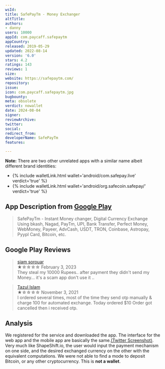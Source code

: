 ```yaml
---
wsId: 
title: SafePayTm - Money Exchanger
altTitle: 
authors:
- danny
users: 10000
appId: com.paycaff.safepaytm
appCountry: 
released: 2019-05-29
updated: 2022-08-14
version: '6.0'
stars: 4.2
ratings: 143
reviews: 1
size: 
website: https://safepaytm.com/
repository: 
issue: 
icon: com.paycaff.safepaytm.jpg
bugbounty: 
meta: obsolete
verdict: nowallet
date: 2024-08-04
signer: 
reviewArchive: 
twitter: 
social: 
redirect_from: 
developerName: SafePayTm
features: 

---
```


**Note:** There are two other unrelated apps with a similar name albeit different brand identities:

- {% include walletLink.html wallet='android/com.safepay.live' verdict='true' %}
- {% include walletLink.html wallet='android/org.safecoin.safepay/' verdict='true' %}

## App Description from [Google Play](https://play.google.com/store/apps/details?id=com.paycaff.safepaytm&gl=us)

> SafePayTm - Instant Money changer, Digital Currency Exchange Using bkash, Nagad, PayTm, UPI, Bank Transfer, Perfect Money, WebMoney, Payeer, AdvCash, USDT, TRON, Coinbase, Astropay, Pyypl Card, Bitcoin, etc.

## Google Play Reviews 

> [siam sorouar](https://play.google.com/store/apps/details?id=com.paycaff.safepaytm&gl=us)<br>
  ★☆☆☆☆ February 3, 2023 <br>
       They steal my 10000 Rupees.. after payment they didn't send my Money... it's a scam app don't use it ..

> [Tazul Islam](https://play.google.com/store/apps/details?id=com.paycaff.safepaytm&gl=us)<br>
  ★☆☆☆☆ November 3, 2021 <br>
       I ordered several times, most of the time they send otp manually & charge 100 for automated exchange. Today ordered $10 Order got cancelled then i received otp.
       
## Analysis 

We registered for the service and downloaded the app. The interface for the web app and the mobile app are basically the same.[(Twitter Screenshot)](https://twitter.com/BitcoinWalletz/status/1644608515787591681). Very much like ShapeShift.io, the user would input the payment mechanism on one side, and the desired exchanged currency on the other with the equivalent computations. We were not able to find a mode to deposit Bitcoin, or any other cryptocurrency. This is **not a wallet**. 





